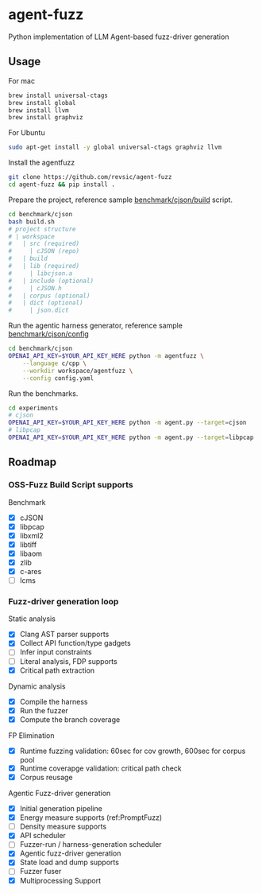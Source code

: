 # agent-fuzz
Python implementation of LLM Agent-based fuzz-driver generation 

## Usage

For mac
```bash
brew install universal-ctags
brew install global
brew install llvm
brew install graphviz
```

For Ubuntu
```bash
sudo apt-get install -y global universal-ctags graphviz llvm
```

Install the agentfuzz
```bash
git clone https://github.com/revsic/agent-fuzz
cd agent-fuzz && pip install .
```

Prepare the project, reference sample [benchmark/cjson/build](./benchmark/cjson/build.sh) script.
```bash
cd benchmark/cjson
bash build.sh
# project structure
# | workspace
#   | src (required)
#     | cJSON (repo)
#   | build
#   | lib (required)
#     | libcjson.a
#   | include (optional)
#     | cJSON.h
#   | corpus (optional)
#   | dict (optional)
#     | json.dict
```

Run the agentic harness generator, reference sample [benchmark/cjson/config](./benchmark/cjson/config.yaml)
```bash
cd benchmark/cjson
OPENAI_API_KEY=$YOUR_API_KEY_HERE python -m agentfuzz \
    --language c/cpp \
    --workdir workspace/agentfuzz \
    --config config.yaml
```

Run the benchmarks.
```bash
cd experiments
# cjson
OPENAI_API_KEY=$YOUR_API_KEY_HERE python -m agent.py --target=cjson
# libpcap
OPENAI_API_KEY=$YOUR_API_KEY_HERE python -m agent.py --target=libpcap
```

## Roadmap

### OSS-Fuzz Build Script supports

Benchmark

- [x] cJSON
- [x] libpcap
- [x] libxml2
- [x] libtiff
- [x] libaom
- [x] zlib
- [x] c-ares
- [ ] lcms

### Fuzz-driver generation loop

Static analysis

- [x] Clang AST parser supports
- [x] Collect API function/type gadgets
- [ ] Infer input constraints 
- [ ] Literal analysis, FDP supports
- [x] Critical path extraction

Dynamic analysis

- [x] Compile the harness
- [x] Run the fuzzer
- [x] Compute the branch coverage

FP Elimination
- [x] Runtime fuzzing validation: 60sec for cov growth, 600sec for corpus pool
- [x] Runtime coverapge validation: critical path check
- [x] Corpus reusage

Agentic Fuzz-driver generation

- [x] Initial generation pipeline
- [x] Energy measure supports (ref:PromptFuzz)
- [ ] Density measure supports
- [x] API scheduler
- [ ] Fuzzer-run / harness-generation scheduler
- [x] Agentic fuzz-driver generation
- [x] State load and dump supports
- [ ] Fuzzer fuser
- [x] Multiprocessing Support
